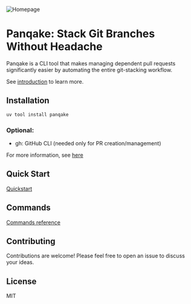 ![Homepage](./homepage.png)

# Panqake: Stack Git Branches Without Headache

Panqake is a CLI tool that makes managing dependent pull requests significantly easier by automating the entire git-stacking workflow.

See [introduction](https://panqake.com/introduction) to learn more.

## Installation

```bash
uv tool install panqake
```

### Optional:

- gh: GitHub CLI (needed only for PR creation/management)

For more information, see [here](https://panqake.com/installation)

## Quick Start

[Quickstart](https://panqake.com/quickstart)

## Commands

[Commands reference](https://panqake.com/commands/)

## Contributing

Contributions are welcome! Please feel free to open an issue to discuss your ideas.

## License

MIT
